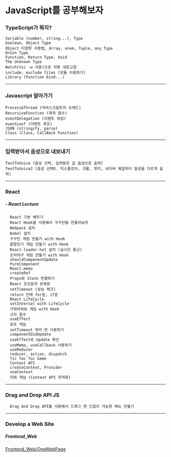 # JavaScript를 공부해보자

### TypeScript가 뭐지?

```
Variable (number, string...), Type
boolean, Object Type
Object 다양한 사용법, Array, enum, Tuple, any Type
Union Type
Function, Return Type, Void
The Unknown Type
Watch(tsc -w 사용)으로 자동 새로고침
include, exclude files (모듈 이용하기)
Library (Function bind...)
```
  ___

### Javascript 알아가기

  ```
  Process&Thread (자바스크립트의 쓰레드)
  RecursiveFunction (재귀 함수)
  eventDelegation (이벤트 위임)
  eventLoof (이벤트 루프)
  JSON (stringify, parse)
  Class (Class, CallBack Function)
  ```
  ___

### 입력받아서 음성으로 내보내기

  ```
  TextToVoice (음성 선택, 입력받은 값 음성으로 출력)
  TextToVoice2 (음성 선택X. 익스플로어, 크롬, 엣지, 네이버 웨일마다 음성을 다르게 출력)
  ```
 ___

### React

##### - React Lecture
```
  React 기본 배우기
  React Hook을 사용해서 구구단을 만들어보자
  Webpack 설치
  Babel 설치
  구구단 게임 만들기 with Hook
  끝말잇기 게임 만들기 with Hook
  React-loader-hot 설치 (실시간 통신)
  숫자야구 게임 만들기 with Hook
  shouldComponentUpdate
  PureComponent
  React.memo
  createRef
  Props와 State 연결하기
  React 조건문과 반복문
  setTimeout (성능 체크)
  return 안에 for문, if문
  React LifeCycle
  setInterval with LifeCycle
  가위바위보 게임 with Hook
  고차 함수
  useEffect
  로또 게임
  setTimeout 여러 번 사용하기
  componentDidUpdate
  useEffect로 Update 확인
  useMemo, useCallback 사용하기
  useReducer
  reducer, action, dispatch
  Tic Tac Toc Game
  Context API
  createContext, Provider
  useContext
  지뢰 게임 (Context API 최적화)
```
  ___
### Drag and Drop API JS
```
  Drag And Drop API를 사용해서 드래그 앤 드랍이 가능한 메뉴 만들기
```
___

### Develop a Web Site

##### Frontend_Web
[Frontend_Web/OneWebPage](https://hschan2.github.io/StudyJS/FrontEnd_Web/First/First.html)

